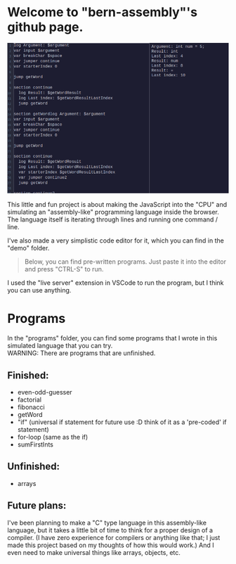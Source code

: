 # Welcome to "bern-assembly"'s github page.

![Picture of the project](./bern-assembly.png)

This little and fun project is about making the JavaScript into the "CPU" and simulating an "assembly-like" programming language inside the browser.  
The language itself is iterating through lines and running one command / line.

I've also made a very simplistic code editor for it, which you can find in the "demo" folder.

> Below, you can find pre-written programs. Just paste it into the editor and press "CTRL-S" to run.

I used the "live server" extension in VSCode to run the program, but I think you can use anything.

# Programs

In the "programs" folder, you can find some programs that I wrote in this simulated language that you can try.  
WARNING: There are programs that are unfinished.

## Finished:

- even-odd-guesser
- factorial
- fibonacci
- getWord
- "if" (universal if statement for future use :D think of it as a 'pre-coded' if statement)
- for-loop (same as the if)
- sumFirstInts

## Unfinished:

- arrays

## Future plans:

I've been planning to make a "C" type language in this assembly-like language, but it takes a little bit of time to think for a proper design of a compiler. (I have zero experience for compilers or anything like that; I just made this project based on my thoughts of how this would work.) And I even need to make universal things like arrays, objects, etc.
